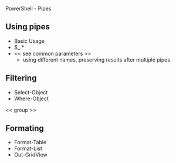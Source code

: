 PowerShell - Pipes

## Using pipes

* Basic Usage
* $_.*
* << see common parameters >> 
    * using different names, preserving results after multiple pipes

## Filtering

* Select-Object
* Where-Object

<< group >>

## Formating

* Format-Table
* Format-List
* Out-GridView

